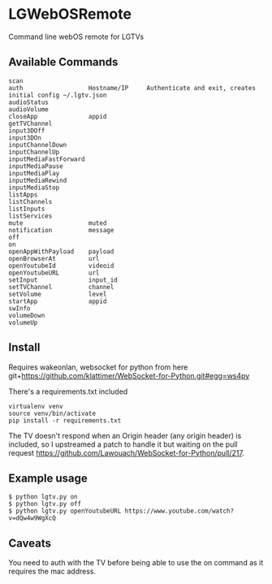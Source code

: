 # LGWebOSRemote
Command line webOS remote for LGTVs

## Available Commands
    scan
    auth                  Hostname/IP     Authenticate and exit, creates initial config ~/.lgtv.json
    audioStatus           
    audioVolume           
    closeApp              appid
    getTVChannel          
    input3DOff            
    input3DOn             
    inputChannelDown      
    inputChannelUp        
    inputMediaFastForward  
    inputMediaPause       
    inputMediaPlay        
    inputMediaRewind      
    inputMediaStop        
    listApps              
    listChannels          
    listInputs            
    listServices          
    mute                  muted
    notification          message
    off                   
    on                    
    openAppWithPayload    payload
    openBrowserAt         url
    openYoutubeId         videoid
    openYoutubeURL        url
    setInput              input_id
    setTVChannel          channel
    setVolume             level
    startApp              appid
    swInfo                
    volumeDown            
    volumeUp

## Install

Requires wakeonlan, websocket for python from here git+https://github.com/klattimer/WebSocket-for-Python.git#egg=ws4py

There's a requirements.txt included

    virtualenv venv
    source venv/bin/activate
    pip install -r requirements.txt

The TV doesn't respond when an Origin header (any origin header) is included, so I upstreamed
a patch to handle it but waiting on the pull request https://github.com/Lawouach/WebSocket-for-Python/pull/217.

## Example usage

    $ python lgtv.py on
    $ python lgtv.py off
    $ python lgtv.py openYoutubeURL https://www.youtube.com/watch?v=dQw4w9WgXcQ

## Caveats

You need to auth with the TV before being able to use the on command as it requires the mac address.
